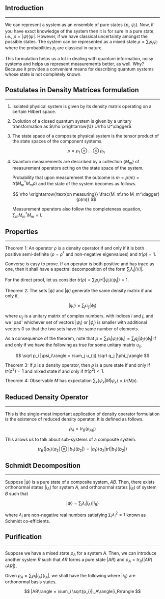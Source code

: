 ## Introduction
---
We can represent a system as an ensemble of pure states $\{p_i, \psi_i\}$. Now, if you have exact knowledge of the system then it is for sure in a pure state, i.e., $\rho = |\psi\rangle\langle\psi|$. However, if we have classical uncertainty amongst the possible states. The system can be represented as a mixed state $\rho = \sum_{i} p_i\psi_i$ where the probabilities $p_i$ are classical in nature.

This formulation helps us a lot in dealing with quantum information, noisy systems and helps us represent measurements better, as well. Why? Because it provides a convenient means for describing quantum systems whose state is not completely known.

## Postulates in Density Matrices formulation
---
1. Isolated physical system is given by its density matrix operating on a certain Hilbert space.
2. Evolution of a closed quantum system is given by a unitary transformation as $\rho \xrightarrow{U} U\rho U^\dagger$.
3. The state space of a composite physical system is the tensor product of the state spaces of the component systems.
    
    $$
    \rho = \rho_1\otimes...\otimes\rho_n
    $$
    
4. Quantum measurements are described by a collection $\{M_m\}$ of measurement operators acting on the state space of the system. 
    
    Probability that upon measurement the outcome is $m = p(m) = tr(M_m^\dagger M_m\rho)$ and the state of the system becomes as follows.
    
    $$
    \rho \xrightarrow{\text{on measuring}} \frac{M_m\rho M_m^\dagger}{p(m)}
    $$
    
    Measurement operators also follow the completeness equation, $\sum_m M_m^\dagger M_m = I$.
    

## Properties
---
Theorem 1: An operator $\rho$ is a density operator if and only if it is both positive semi-definite $(\rho = \rho^\dagger$ and non-negative eigenvalues$)$ and $tr(\rho) = 1$.

Converse is easy to prove. If an operator is both positive and has trace as one, then it shall have a spectral decomposition of the form $\sum_i\lambda_i|i\rangle\langle i|$.

For the direct proof, let us consider $tr(\rho) = \sum_i p_i tr(|\psi_i\rangle\langle\psi_i|) = 1$.

Theorem 2: The sets $|\tilde\psi\rangle$ and $|\tilde\phi\rangle$ generate the same density matrix if and only if,

$$
|\tilde\psi_i\rangle = \sum_j u_{ij} |\tilde\phi_j\rangle
$$

where $u_{ij}$ is a unitary matrix of complex numbers, with indices $i$ and $j$, and we 'pad' whichever set of vectors $|\tilde\psi_i\rangle$ or $|\tilde\phi_j\rangle$ is smaller with additional vectors $0$ so that the two sets have the same number of elements.

As a consequence of the theorem, note that $\rho = \sum_i p_i |\psi_i\rangle\langle\psi_i| = \sum_j q_j |\phi_j\rangle\langle\phi_j|$ if and only if we have the following as true for some unitary matrix $u_{ij}$.

$$
\sqrt p_i |\psi_i\rangle = \sum_j u_{ij} \sqrt q_j |\phi_j\rangle
$$

Theorem 3: If $\rho$ is a density operator, then $\rho$ is a pure state if and only if $tr(\rho^2) = 1$ and mixed state if and only if $tr(\rho^2) < 1$.

Theorem 4: Observable $M$ has expectation $\sum_x \langle \psi_x|M|\psi_x\rangle = tr(M\rho)$.

## Reduced Density Operator
---
This is the single-most important application of density operator formulation is the existence of reduced density operator. It is defined as follows.

$$
\rho_A = tr_B(\rho_{AB})
$$

This allows us to talk about sub-systems of a composite system.

$$
tr_B(|a_1\rangle\langle a_2| \otimes |b_1\rangle\langle b_2|) = |a_1\rangle\langle a_2| tr(|b_1\rangle\langle b_2|)
$$

## Schmidt Decomposition
---
Suppose $|\psi\rangle$ is a pure state of a composite system, $AB$. Then, there exists orthonormal states $|i_A\rangle$ for system $A$, and orthonormal states $|i_B\rangle$ of system $B$ such that

$$
|\psi\rangle = \sum_i \lambda_i |i_A\rangle |i_B\rangle
$$

where $\lambda_i$ are non-negative real numbers satisfying $\sum_i \lambda_i^2 = 1$ known as Schmidt co-efficients.

## Purification
---
Suppose we have a mixed state $\rho_A$ for a system $A$. Then, we can introduce another system $R$ such that $AR$ forms a pure state $|AR\rangle$ and $\rho_A = tr_R(|AR\rangle\langle AR|)$.

Given  $\rho_A = \sum_i p_i |i_A\rangle\langle i_A|$, we shall have the following where  $|i_R\rangle$ are orthonormal basis states.

$$
|AR\rangle = \sum_i \sqrt{p_i}|i_A\rangle|i_R\rangle
$$